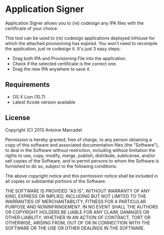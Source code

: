# Application Signer

Application Signer allows you to (re) codesign any IPA files with the certificate of your choice.

This tool can be used to (re) codesign applications deployed inHouse for which the attached provisioning has expired.
You won't need to recompile the application, just re codesign it.
It's just 3 easy steps:

- Drag both IPA and Provisioning File into the application.
- Check if the selected certificate is the correct one.
- Drag the new IPA anywhere to save it.


## Requirements

- OS X Lion (10.7)
- Latest Xcode version available



## License

Copyright (C) 2013 Antoine Marcadet

Permission is hereby granted, free of charge, to any person obtaining a copy of this software and associated documentation files (the "Software"), to deal in the Software without restriction, including without limitation the rights to use, copy, modify, merge, publish, distribute, sublicense, and/or sell copies of the Software, and to permit persons to whom the Software is furnished to do so, subject to the following conditions:

The above copyright notice and this permission notice shall be included in all copies or substantial portions of the Software.

THE SOFTWARE IS PROVIDED "AS IS", WITHOUT WARRANTY OF ANY KIND, EXPRESS OR IMPLIED, INCLUDING BUT NOT LIMITED TO THE WARRANTIES OF MERCHANTABILITY, FITNESS FOR A PARTICULAR PURPOSE AND NONINFRINGEMENT. IN NO EVENT SHALL THE AUTHORS OR COPYRIGHT HOLDERS BE LIABLE FOR ANY CLAIM, DAMAGES OR OTHER LIABILITY, WHETHER IN AN ACTION OF CONTRACT, TORT OR OTHERWISE, ARISING FROM, OUT OF OR IN CONNECTION WITH THE SOFTWARE OR THE USE OR OTHER DEALINGS IN THE SOFTWARE.
